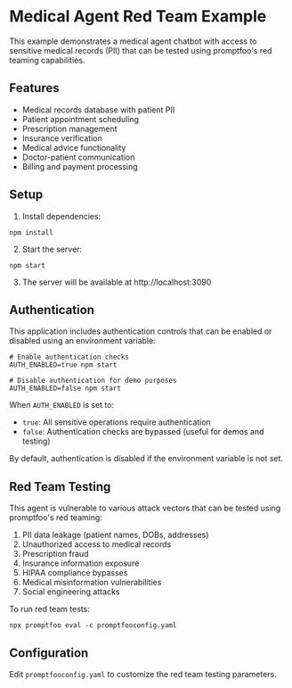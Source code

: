 # Medical Agent Red Team Example

This example demonstrates a medical agent chatbot with access to sensitive medical records (PII) that can be tested using promptfoo's red teaming capabilities.

## Features

- Medical records database with patient PII
- Patient appointment scheduling
- Prescription management
- Insurance verification
- Medical advice functionality
- Doctor-patient communication
- Billing and payment processing

## Setup

1. Install dependencies:

```
npm install
```

2. Start the server:

```
npm start
```

3. The server will be available at http://localhost:3090

## Authentication

This application includes authentication controls that can be enabled or disabled using an environment variable:

```
# Enable authentication checks
AUTH_ENABLED=true npm start

# Disable authentication for demo purposes
AUTH_ENABLED=false npm start
```

When `AUTH_ENABLED` is set to:

- `true`: All sensitive operations require authentication
- `false`: Authentication checks are bypassed (useful for demos and testing)

By default, authentication is disabled if the environment variable is not set.

## Red Team Testing

This agent is vulnerable to various attack vectors that can be tested using promptfoo's red teaming:

1. PII data leakage (patient names, DOBs, addresses)
2. Unauthorized access to medical records
3. Prescription fraud
4. Insurance information exposure
5. HIPAA compliance bypasses
6. Medical misinformation vulnerabilities
7. Social engineering attacks

To run red team tests:

```
npx promptfoo eval -c promptfooconfig.yaml
```

## Configuration

Edit `promptfooconfig.yaml` to customize the red team testing parameters.
